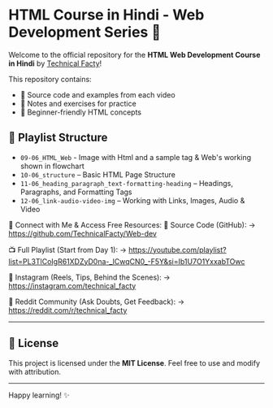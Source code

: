 # HTML Course in Hindi - Web Development Series 🚀

Welcome to the official repository for the **HTML Web Development Course in Hindi** by [Technical Facty](https://www.youtube.com/@technical_facty)!

This repository contains:
- 📁 Source code and examples from each video
- 📒 Notes and exercises for practice
- 🧠 Beginner-friendly HTML concepts

## 📅 Playlist Structure

- `09-06_HTML_Web` - Image with Html and a sample tag & Web's working shown in flowchart
- `10-06_structure` – Basic HTML Page Structure
- `11-06_heading_paragraph_text-formatting-heading` – Headings, Paragraphs, and Formatting Tags
- `12-06_link-audio-video-img` – Working with Links, Images, Audio & Video

🔗 Connect with Me & Access Free Resources:
📂 Source Code (GitHub):
→ https://github.com/TechnicalFacty/Web-dev

📺 Full Playlist (Start from Day 1):
→ https://youtube.com/playlist?list=PL3TlCoIgR61XDZyD0na-_lCwqCN0_-F5Y&si=Ib1U7O1YxxabTOwc

📸 Instagram (Reels, Tips, Behind the Scenes):
→ https://instagram.com/technical_facty

👥 Reddit Community (Ask Doubts, Get Feedback):
→ https://reddit.com/r/technical_facty

---

## 📜 License

This project is licensed under the **MIT License**. Feel free to use and modify with attribution.

---

Happy learning! ✨
